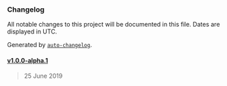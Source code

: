 ### Changelog

All notable changes to this project will be documented in this file. Dates are displayed in UTC.

Generated by [`auto-changelog`](https://github.com/CookPete/auto-changelog).

#### [v1.0.0-alpha.1](https://github.com/nosachamos/formalizer/compare/v1.0.0-alpha.1...v1.0.0-alpha.1)

> 25 June 2019
